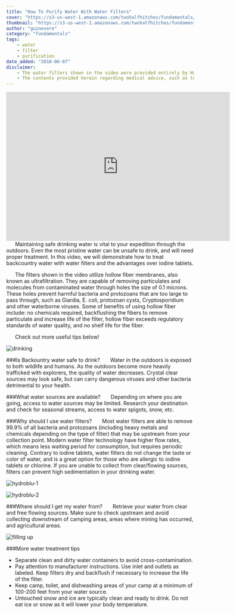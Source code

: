 ```yaml
---
title: "How To Purify Water With Water Filters"
cover: "https://s3-us-west-1.amazonaws.com/twohalfhitches/fundamentals/water-filter/water-filter.jpg"
thumbnail: "https://s3-us-west-1.amazonaws.com/twohalfhitches/fundamentals/water-filter/water-filter.jpg"
author: "guinevere"
category: "fundamentals"
tags:
    - water
    - filter
    - purification
date_added: "2018-06-07"
disclaimer:
    - The water filters shown in the video were provided entirely by HydroBlu. The opinions expressed herein are solely of Two Half-Hitches.
    - The contents provided herein regarding medical advice, such as text, graphics, images, and other material contained on this website are for informational purposes only. The content provided in this website is not intended to substitute professional medical advice, diagnosis, or treatment. Any action you take upon the information on this website is strictly at your own risk.
---
```


<iframe title="video" src="https://www.youtube.com/embed/C7a-QC3ypWE" width="600" height="400" frameBorder="0" allowFullScreen></iframe>

<br>
&nbsp;&nbsp;&nbsp;&nbsp;&nbsp;&nbsp;Maintaining safe drinking water is vital to your expedition through the outdoors. Even the most
pristine water can be unsafe to drink, and will need proper treatment. In this video, we will
demonstrate how to treat backcountry water with water filters and the advantages over iodine tablets.

&nbsp;&nbsp;&nbsp;&nbsp;&nbsp;&nbsp;The filters shown in the video utilize hollow fiber membranes, also known as ultrafiltration.
They are capable of removing particulates and molecules from contaminated water through holes the size of 0.1 microns. These holes prevent harmful bacteria and protozoans that are too large to pass through, such as Giardia, E. coli, protozoan cysts, Cryptosporidium and other waterborne viruses. Some of benefits of using hollow fiber include: no chemicals required, backflushing the fibers to remove particulate and increase life of the filter, hollow fiber exceeds regulatory standards of water quality, and no shelf life for the fiber.

&nbsp;&nbsp;&nbsp;&nbsp;&nbsp;&nbsp;Check out more useful tips below!

![drinking](https://s3-us-west-1.amazonaws.com/twohalfhitches/fundamentals/water-filter/drinking.jpg)

###Is Backountry water safe to drink?
&nbsp;&nbsp;&nbsp;&nbsp;&nbsp;&nbsp;Water in the outdoors is exposed to both wildlife and humans. As the outdoors become more
heavily trafficked with explorers, the quality of water decreases. Crystal clear sources may look safe, but can carry dangerous viruses and other bacteria detrimental to your health.

###What water sources are available?
&nbsp;&nbsp;&nbsp;&nbsp;&nbsp;&nbsp;Depending on where you are going, access to water sources may be limited. Research your
destination and check for seasonal streams, access to water spigots, snow, etc.

###Why should I use water filters?
&nbsp;&nbsp;&nbsp;&nbsp;&nbsp;&nbsp;Most water filters are able to remove 99.9% of all bacteria and protozoans (including heavy
metals and chemicals depending on the type of filter) that may be upstream from your collection point. Modern water filter technology have higher flow rates, which means less waiting period for consumption, but requires periodic cleaning. Contrary to iodine tablets, water filters do not change the taste or color of water, and is a great option for those who are allergic to iodine tablets or chlorine. If you are unable to collect from clear/flowing sources, filters can prevent high sedimentation in your drinking water.

![hydroblu-1](https://s3-us-west-1.amazonaws.com/twohalfhitches/fundamentals/water-filter/hydroblu.jpg)

![hydroblu-2](https://s3-us-west-1.amazonaws.com/twohalfhitches/fundamentals/water-filter/hydroblu-2.jpg)

###Where should I get my water from?
&nbsp;&nbsp;&nbsp;&nbsp;&nbsp;&nbsp;Retrieve your water from clear and free flowing sources. Make sure to check upstream and
avoid collecting downstream of camping areas, areas where mining has occurred, and agricultural areas.

![filling up](https://s3-us-west-1.amazonaws.com/twohalfhitches/fundamentals/water-filter/filling-up.jpg)

###More water treatment tips

- Separate clean and dirty water containers to avoid cross-contamination.
- Pay attention to manufacturer instructions. Use inlet and outlets as labeled. Keep filters
  dry and backflush if necessary to increase the life of the filter.
- Keep camp, toilet, and dishwashing areas of your camp at a minimum of 100-200 feet from
  your water source.
- Untouched snow and ice are typically clean and ready to drink. Do not eat ice or snow as
  it will lower your body temperature.
